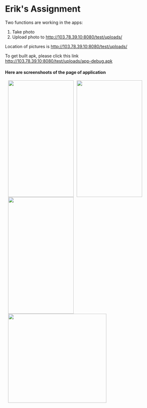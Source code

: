 # Erik's Assignment

Two functions are working in the apps:
1. Take photo
2. Upload photo to http://103.78.39.10:8080/test/uploads/

Location of pictures is http://103.78.39.10:8080/test/uploads/

To get built apk, please click this link http://103.78.39.10:8080/test/uploads/app-debug.apk

<h4>Here are screenshoots of the page of application</h4>

<img src="http://103.78.39.10:8080/test/1.jpg" width="216" height="384" style='float:left;margin-left:10px;border:1px solid #0000000'/>

<img src="http://103.78.39.10:8080/test/2.jpg" width="216" height="384" style='float:left;margin-left:10px;border:1px solid #0000000'/>

<img src="http://103.78.39.10:8080/test/3.jpg" width="216" height="384" style='float:left;margin-left:10px;border:1px solid #0000000'/>

<img src="http://103.78.39.10:8080/test/4.jpg" width="324" height="293" style='float:left;margin-left:10px;border:1px solid #0000000'/>
